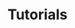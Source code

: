 ---
title: Tutorials
weight: 50
description: Tutorials describing how to accomplish things in Vixen
---